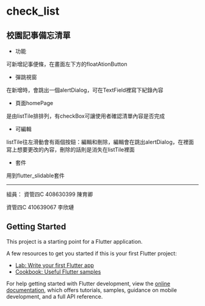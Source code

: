 # check_list

## 校園記事備忘清單
- 功能

可新增記事便條，在畫面左下方的floatAtionButton
- 彈跳視窗

在新增時，會跳出一個alertDialog，可在TextField裡寫下紀錄內容
- 頁面homePage

是由listTile排排列，有checkBox可讓使用者確認清單內容是否完成
- 可編輯

listTile往左滑動會有兩個按鈕：編輯和刪除，編輯會在跳出alertDialog，在裡面寫上想要更改的內容，刪除的話則是消失在listTile裡面
- 套件

用到flutter_slidable套件

---
組員：
資管四C 408630399 陳育卿

資管四C 410639067 李欣璉


## Getting Started

This project is a starting point for a Flutter application.

A few resources to get you started if this is your first Flutter project:

- [Lab: Write your first Flutter app](https://docs.flutter.dev/get-started/codelab)
- [Cookbook: Useful Flutter samples](https://docs.flutter.dev/cookbook)

For help getting started with Flutter development, view the
[online documentation](https://docs.flutter.dev/), which offers tutorials,
samples, guidance on mobile development, and a full API reference.
